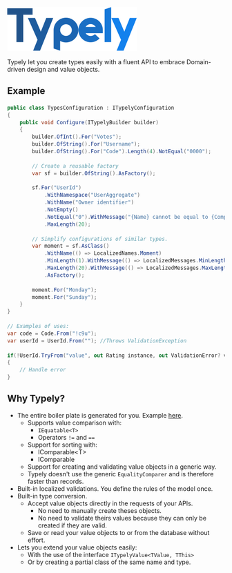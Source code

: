 ![Typely](assets/logo-300.png)

Typely let you create types easily with a fluent API to embrace Domain-driven design and value objects.

## Example

```csharp
public class TypesConfiguration : ITypelyConfiguration
{
    public void Configure(ITypelyBuilder builder)
    {
        builder.OfInt().For("Votes");
        builder.OfString().For("Username");
        builder.OfString().For("Code").Length(4).NotEqual("0000");

        // Create a reusable factory
        var sf = builder.OfString().AsFactory();

        sf.For("UserId")
            .WithNamespace("UserAggregate")
            .WithName("Owner identifier")
            .NotEmpty()
            .NotEqual("0").WithMessage("{Name} cannot be equal to {ComparisonValue}.").WithErrorCode("ERR001")
            .MaxLength(20);

        // Simplify configurations of similar types.
        var moment = sf.AsClass()
            .WithName(() => LocalizedNames.Moment)
            .MinLength(1).WithMessage(() => LocalizedMessages.MinLengthCustom)
            .MaxLength(20).WithMessage(() => LocalizedMessages.MaxLengthCustom)
            .AsFactory();

        moment.For("Monday");
        moment.For("Sunday");
    }
}

// Examples of uses:
var code = Code.From("!c9u");
var userId = UserId.From(""); //Throws ValidationException

if(!UserId.TryFrom("value", out Rating instance, out ValidationError? validationError))
{
    // Handle error
}
```

## Why Typely?

* The entire boiler plate is generated for you. Example [here](https://github.com/adampaquette/Typely/blob/main/src/Typely.Generators.Tests/Typely/Snapshots/TypelyGeneratorSnapshotTests.Complete#UserId.g.verified.cs).
  * Supports value comparison with:
    * `IEquatable<T>`
    * Operators `!=` and `==`
  * Support for sorting with:
    * IComparable\<T>
    * IComparable
  * Support for creating and validating value objects in a generic way.
  * Typely doesn't use the generic `EqualityComparer` and is therefore faster than records.
* Built-in localized validations. You define the rules of the model once.
* Built-in type conversion.
  * Accept value objects directly in the requests of your APIs.
    * No need to manually create theses objects.
    * No need to validate theirs values because they can only be created if they are valid.
  * Save or read your value objects to or from the database without effort.
* Lets you extend your value objects easily:
  * With the use of the interface `ITypelyValue<TValue, TThis>`
  * Or by creating a partial class of the same name and type.
